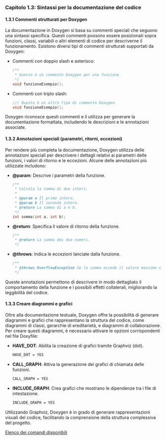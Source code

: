 ### Capitolo 1.3: Sintassi per la documentazione del codice

#### 1.3.1 Commenti strutturati per Doxygen

La documentazione in Doxygen si basa su commenti speciali che seguono una sintassi specifica. Questi commenti possono essere posizionati sopra funzioni, classi, variabili o altri elementi di codice per descriverne il funzionamento. Esistono diversi tipi di commenti strutturati supportati da Doxygen:

- Commenti con doppio slash e asterisco:
  ```c
  /**
   * Questo è un commento Doxygen per una funzione.
   */
  void funzioneEsempio();
  ```

- Commenti con triplo slash:
  ```c
  /// Questo è un altro tipo di commento Doxygen.
  void funzioneEsempio();
  ```

Doxygen riconosce questi commenti e li utilizza per generare la documentazione formattata, includendo le descrizioni e le annotazioni associate.

#### 1.3.2 Annotazioni speciali (parametri, ritorni, eccezioni)

Per rendere più completa la documentazione, Doxygen utilizza delle annotazioni speciali per descrivere i dettagli relativi ai parametri delle funzioni, i valori di ritorno e le eccezioni. Alcune delle annotazioni più utilizzate includono:

- **@param**: Descrive i parametri della funzione.
  ```c
  /**
   * Calcola la somma di due interi.
   *
   * @param a Il primo intero.
   * @param b Il secondo intero.
   * @return La somma di a e b.
   */
  int somma(int a, int b);
  ```

- **@return**: Specifica il valore di ritorno della funzione.
  ```c
  /**
   * @return La somma dei due numeri.
   */
  ```

- **@throws**: Indica le eccezioni lanciate dalla funzione.
  ```c
  /**
   * @throws OverflowException Se la somma eccede il valore massimo consentito.
   */
  ```

Queste annotazioni permettono di descrivere in modo dettagliato il comportamento della funzione e i possibili effetti collaterali, migliorando la leggibilità del codice.

#### 1.3.3 Creare diagrammi e grafici

Oltre alla documentazione testuale, Doxygen offre la possibilità di generare diagrammi e grafici che rappresentano la struttura del codice, come diagrammi di classi, gerarchie di ereditarietà, e diagrammi di collaborazione. Per creare questi diagrammi, è necessario attivare le opzioni corrispondenti nel file Doxyfile:

- **HAVE_DOT**: Abilita la creazione di grafici tramite Graphviz (dot).
  ```bash
  HAVE_DOT = YES
  ```

- **CALL_GRAPH**: Attiva la generazione dei grafici di chiamata delle funzioni.
  ```bash
  CALL_GRAPH = YES
  ```

- **INCLUDE_GRAPH**: Crea grafici che mostrano le dipendenze tra i file di intestazione.
  ```bash
  INCLUDE_GRAPH = YES
  ```

Utilizzando Graphviz, Doxygen è in grado di generare rappresentazioni visuali del codice, facilitando la comprensione della struttura complessiva del progetto.


[Elenco dei comandi disponibili](https://www.doxygen.nl/manual/commands.html#cmdsee)